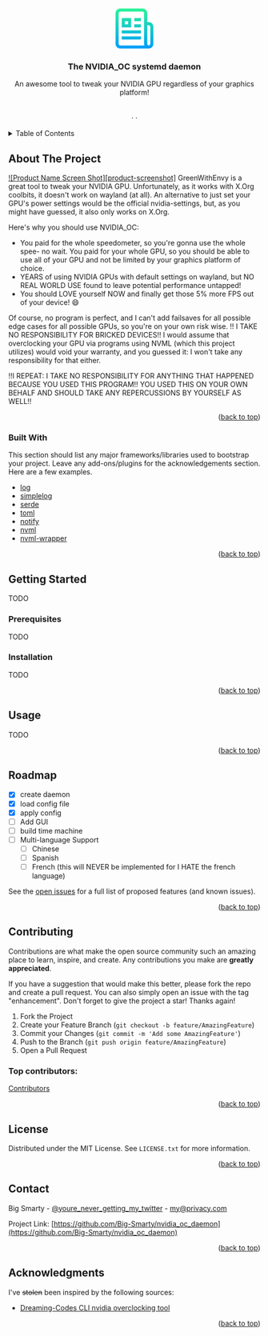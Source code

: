 <!-- Improved compatibility of back to top link: See: https://github.com/othneildrew/Best-README-Template/pull/73 -->
<a id="readme-top"></a>
<!--
*** Thanks for checking out the Best-README-Template. If you have a suggestion
*** that would make this better, please fork the repo and create a pull request
*** or simply open an issue with the tag "enhancement".
*** Don't forget to give the project a star!
*** Thanks again! Now go create something AMAZING! :D
-->



<!-- PROJECT SHIELDS -->
<!--
*** I'm using markdown "reference style" links for readability.
*** Reference links are enclosed in brackets [ ] instead of parentheses ( ).
*** See the bottom of this document for the declaration of the reference variables
*** for contributors-url, forks-url, etc. This is an optional, concise syntax you may use.
*** https://www.markdownguide.org/basic-syntax/#reference-style-links
-->


<!-- PROJECT LOGO -->
<br />
<div align="center">
  <a href="https://github.com/Big-Smarty/nvidia_oc_daemon">
    <img src="images/logo.png" alt="Logo" width="80" height="80">
  </a>

  <h3 align="center">The NVIDIA_OC systemd daemon</h3>

  <p align="center">
    An awesome tool to tweak your NVIDIA GPU regardless of your graphics platform! 
    <br />
    <!-- <a href="https://github.com/othneildrew/Best-README-Template"><strong>Explore the docs »</strong></a> -->
    <br />
    <br />
    <!--<a href="https://github.com/othneildrew/Best-README-Template">View Demo</a> -->
    ·
    <!-- <a href="https://github.com/othneildrew/Best-README-Template/issues/new?labels=bug&template=bug-report---.md">Report Bug</a>-->
    ·
    <!-- <a href="https://github.com/othneildrew/Best-README-Template/issues/new?labels=enhancement&template=feature-request---.md">Request Feature</a>-->
  </p>
</div>



<!-- TABLE OF CONTENTS -->
<details>
  <summary>Table of Contents</summary>
  <ol>
    <li>
      <a href="#about-the-project">About The Project</a>
      <ul>
        <li><a href="#built-with">Built With</a></li>
      </ul>
    </li>
    <li>
      <a href="#getting-started">Getting Started</a>
      <ul>
        <li><a href="#prerequisites">Prerequisites</a></li>
        <li><a href="#installation">Installation</a></li>
      </ul>
    </li>
    <li><a href="#usage">Usage</a></li>
    <li><a href="#roadmap">Roadmap</a></li>
    <li><a href="#contributing">Contributing</a></li>
    <li><a href="#license">License</a></li>
    <li><a href="#contact">Contact</a></li>
    <li><a href="#acknowledgments">Acknowledgments</a></li>
  </ol>
</details>



<!-- ABOUT THE PROJECT -->
## About The Project

[![Product Name Screen Shot][product-screenshot]](https://example.com)
GreenWithEnvy is a great tool to tweak your NVIDIA GPU. Unfortunately, as it works with X.Org coolbits, it doesn't work on wayland (at all). An alternative to just set your GPU's power settings would be the official nvidia-settings, but, as you might have guessed, it also only works on X.Org.

Here's why you should use NVIDIA_OC:
* You paid for the whole speedometer, so you're gonna use the whole spee- no wait. You paid for your whole GPU, so you should be able to use all of your GPU and not be limited by your graphics platform of choice.
* YEARS of using NVIDIA GPUs with default settings on wayland, but NO REAL WORLD USE found to leave potential performance untapped!
* You should LOVE yourself NOW and finally get those 5% more FPS out of your device! :smile:

Of course, no program is perfect, and I can't add failsaves for all possible edge cases for all possible GPUs, so you're on your own risk wise.
!! I TAKE NO RESPONSIBILITY FOR BRICKED DEVICES!!
I would assume that overclocking your GPU via programs using NVML (which this project utilizes) would void your warranty, and you guessed it: I won't take any responsibility for that either.

!!I REPEAT: I TAKE NO RESPONSIBILITY FOR ANYTHING THAT HAPPENED BECAUSE YOU USED THIS PROGRAM!! YOU USED THIS ON YOUR OWN BEHALF AND SHOULD TAKE ANY REPERCUSSIONS BY YOURSELF AS WELL!!

<p align="right">(<a href="#readme-top">back to top</a>)</p>



### Built With

This section should list any major frameworks/libraries used to bootstrap your project. Leave any add-ons/plugins for the acknowledgements section. Here are a few examples.

* [log][log-url]
* [simplelog][simplelog-url]
* [serde][serde-url]
* [toml][toml-url]
* [notify][notify-url]
* [nvml][nvml-url]
* [nvml-wrapper][nvml-wrapper-url]

<p align="right">(<a href="#readme-top">back to top</a>)</p>



<!-- GETTING STARTED -->
## Getting Started

TODO

### Prerequisites
TODO

### Installation

TODO

<p align="right">(<a href="#readme-top">back to top</a>)</p>



<!-- USAGE EXAMPLES -->
## Usage
TODO

<p align="right">(<a href="#readme-top">back to top</a>)</p>



<!-- ROADMAP -->
## Roadmap

- [x] create daemon
- [x] load config file
- [x] apply config
- [ ] Add GUI
- [ ] build time machine
- [ ] Multi-language Support
    - [ ] Chinese
    - [ ] Spanish
    - [ ] French (this will NEVER be implemented for I HATE the french language)

See the [open issues](https://github.com/Big-Smarty/nvidia_oc_daemon/issues) for a full list of proposed features (and known issues).

<p align="right">(<a href="#readme-top">back to top</a>)</p>



<!-- CONTRIBUTING -->
## Contributing

Contributions are what make the open source community such an amazing place to learn, inspire, and create. Any contributions you make are **greatly appreciated**.

If you have a suggestion that would make this better, please fork the repo and create a pull request. You can also simply open an issue with the tag "enhancement".
Don't forget to give the project a star! Thanks again!

1. Fork the Project
2. Create your Feature Branch (`git checkout -b feature/AmazingFeature`)
3. Commit your Changes (`git commit -m 'Add some AmazingFeature'`)
4. Push to the Branch (`git push origin feature/AmazingFeature`)
5. Open a Pull Request

### Top contributors:

<a href="https://github.com/Big-Smarty/nvidia_oc_daemon/graphs/contributors">
  <p>Contributors</p>
</a>

<p align="right">(<a href="#readme-top">back to top</a>)</p>



<!-- LICENSE -->
## License

Distributed under the MIT License. See `LICENSE.txt` for more information.

<p align="right">(<a href="#readme-top">back to top</a>)</p>



<!-- CONTACT -->
## Contact

Big Smarty - [@youre_never_getting_my_twitter](https://twitter.com/) - my@privacy.com

Project Link: [https://github.com/Big-Smarty/nvidia_oc_daemon](https://github.com/Big-Smarty/nvidia_oc_daemon)

<p align="right">(<a href="#readme-top">back to top</a>)</p>



<!-- ACKNOWLEDGMENTS -->
## Acknowledgments
I've ~~stolen~~ been inspired by the following sources:

* [Dreaming-Codes CLI nvidia overclocking tool](https://github.com/Dreaming-Codes/nvidia_oc/)

<p align="right">(<a href="#readme-top">back to top</a>)</p>



<!-- MARKDOWN LINKS & IMAGES -->
<!-- https://www.markdownguide.org/basic-syntax/#reference-style-links -->
[nvml-url]: https://developer.nvidia.com/management-library-nvml
[nvml-wrapper-url]:https://github.com/Cldfire/nvml-wrapper
[rust-url]: https://www.rust-lang.org/
[log-url]: https://github.com/rust-lang/log
[simplelog-url]: https://github.com/baoyachi/simple-log
[serde-url]: https://github.com/serde-rs/serde
[toml-url]: https://github.com/toml-rs/toml
[notify-url]: https://github.com/notify-rs/notify.git
